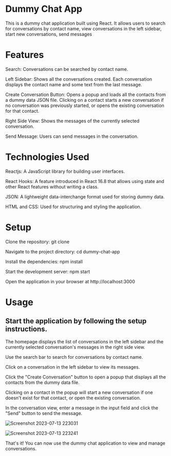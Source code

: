 # Dummy Chat App

This is a dummy chat application built using React. It allows users to search for conversations by contact name, view conversations in the left sidebar, start new conversations, send messages

# Features
Search: Conversations can be searched by contact name.


Left Sidebar: Shows all the conversations created. Each conversation displays the contact name and some text from the last message.


Create Conversation Button: Opens a popup and loads all the contacts from a dummy data JSON file. Clicking on a contact starts a new conversation if no conversation was previously started, or opens the existing conversation for that contact.


Right Side View: Shows the messages of the currently selected conversation.


Send Message: Users can send messages in the conversation.


# Technologies Used


Reactjs: A JavaScript library for building user interfaces.


React Hooks: A feature introduced in React 16.8 that allows using state and other React features without writing a class.


JSON: A lightweight data-interchange format used for storing dummy data.


HTML and CSS: Used for structuring and styling the application.


# Setup


Clone the repository: git clone <repository-url>


Navigate to the project directory: cd dummy-chat-app


Install the dependencies: npm install


Start the development server: npm start


Open the application in your browser at http://localhost:3000


# Usage

## Start the application by following the setup instructions.


The homepage displays the list of conversations in the left sidebar and the currently selected conversation's messages in the right side view.


Use the search bar to search for conversations by contact name.


Click on a conversation in the left sidebar to view its messages.


Click the "Create Conversation" button to open a popup that displays all the contacts from the dummy data file.


Clicking on a contact in the popup will start a new conversation if one doesn't exist for that contact, or open the existing conversation.


In the conversation view, enter a message in the input field and click the "Send" button to send the message.

![Screenshot 2023-07-13 223031](https://github.com/rajan624/react_chat_app/assets/60213161/f5ed3544-fd91-4f85-9eb1-1f5d2a5a2a74)



![Screenshot 2023-07-13 223241](https://github.com/rajan624/react_chat_app/assets/60213161/16316bd4-ad93-46cb-a8e2-3aa5524daca9)

That's it! You can now use the dummy chat application to view and manage conversations.
